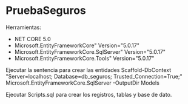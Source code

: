 # PruebaSeguros

Herramientas:

* NET CORE 5.0
* Microsoft.EntityFrameworkCore" Version="5.0.17"
* Microsoft.EntityFrameworkCore.SqlServer" Version="5.0.17"
* Microsoft.EntityFrameworkCore.Tools" Version="5.0.17"


Ejecutar la sentencia para crear las entidades
Scaffold-DbContext "Server=localhost; Database=db_seguros; Trusted_Connection=True;" Microsoft.EntityFrameworkCore.SqlServer -OutputDir Models

Ejecutar Scripts.sql para crear los registros, tablas y base de dato.
